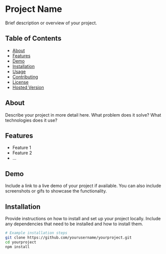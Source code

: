 # Project Name

Brief description or overview of your project.

## Table of Contents

- [About](#about)
- [Features](#features)
- [Demo](#demo)
- [Installation](#installation)
- [Usage](#usage)
- [Contributing](#contributing)
- [License](#license)
- [Hosted Version](#hosted-version)

## About

Describe your project in more detail here. What problem does it solve? What technologies does it use?

## Features

- Feature 1
- Feature 2
- ...

## Demo

Include a link to a live demo of your project if available. You can also include screenshots or gifs to showcase the functionality.

## Installation

Provide instructions on how to install and set up your project locally. Include any dependencies that need to be installed and how to install them.

```bash
# Example installation steps
git clone https://github.com/yourusername/yourproject.git
cd yourproject
npm install
